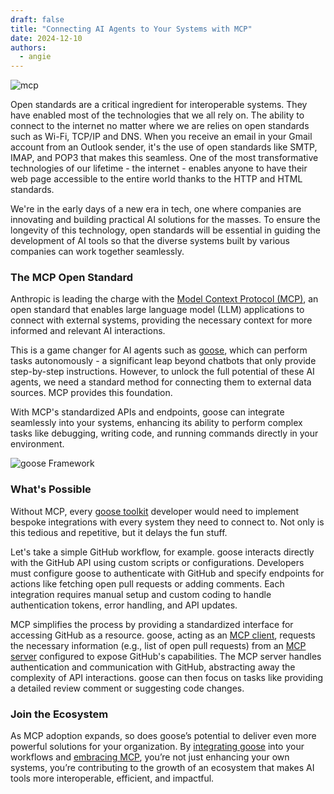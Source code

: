 ```yaml
---
draft: false
title: "Connecting AI Agents to Your Systems with MCP"
date: 2024-12-10
authors:
  - angie
---
```


![mcp](goose-mcp.png)

Open standards are a critical ingredient for interoperable systems. They have enabled most of the technologies that we all rely on. The ability to connect to the internet no matter where we are relies on open standards such as Wi-Fi, TCP/IP and DNS. When you receive an email in your Gmail account from an Outlook sender, it's the use of open standards like SMTP, IMAP, and POP3 that makes this seamless. One of the most transformative technologies of our lifetime - the internet - enables anyone to have their web page accessible to the entire world thanks to the HTTP and HTML standards.

We're in the early days of a new era in tech, one where companies are innovating and building practical AI solutions for the masses. To ensure the longevity of this technology, open standards will be essential in guiding the development of AI tools so that the diverse systems built by various companies can work together seamlessly.

<!-- truncate -->


### The MCP Open Standard

Anthropic is leading the charge with the [Model Context Protocol (MCP)](https://modelcontextprotocol.io), an open standard that enables large language model (LLM) applications to connect with external systems, providing the necessary context for more informed and relevant AI interactions. 

This is a game changer for AI agents such as [goose](https://block.github.io/goose/), which can perform tasks autonomously - a significant leap beyond chatbots that only provide step-by-step instructions. However, to unlock the full potential of these AI agents, we need a standard method for connecting them to external data sources. MCP provides this foundation.

With MCP's standardized APIs and endpoints, goose can integrate seamlessly into your systems, enhancing its ability to perform complex tasks like debugging, writing code, and running commands directly in your environment. 

![goose Framework](goose-framework-1.0.png)

### What's Possible

Without MCP, every [goose toolkit](https://block.github.io/goose/plugins/using-toolkits.html) developer would need to implement bespoke integrations with every system they need to connect to. Not only is this tedious and repetitive, but it delays the fun stuff.

Let's take a simple GitHub workflow, for example. goose interacts directly with the GitHub API using custom scripts or configurations. Developers must configure goose to authenticate with GitHub and specify endpoints for actions like fetching open pull requests or adding comments. Each integration requires manual setup and custom coding to handle authentication tokens, error handling, and API updates.

MCP simplifies the process by providing a standardized interface for accessing GitHub as a resource. goose, acting as an [MCP client](https://modelcontextprotocol.io/clients), requests the necessary information (e.g., list of open pull requests) from an [MCP server](https://modelcontextprotocol.io/quickstart#general-architecture) configured to expose GitHub's capabilities. The MCP server handles authentication and communication with GitHub, abstracting away the complexity of API interactions. goose can then focus on tasks like providing a detailed review comment or suggesting code changes.

### Join the Ecosystem

As MCP adoption expands, so does goose’s potential to deliver even more powerful solutions for your organization. By [integrating goose](https://block.github.io/goose/) into your workflows and [embracing MCP](https://modelcontextprotocol.io/introduction), you’re not just enhancing your own systems, you’re contributing to the growth of an ecosystem that makes AI tools more interoperable, efficient, and impactful.



<head>
  <meta charset="UTF-8" />
  <title>Connecting AI Agents to Your Systems with MCP</title>
  <meta name="description" content="goose" />
  <meta name="keywords" content="MCP, Anthropic, AI Open Standards" />


  <!-- HTML Meta Tags -->
  <title>Connecting AI Agents to Your Systems with MCP</title>
  <meta name="description" content="Learn how MCP standardizes integrations and fosters an ecosystem for the future of AI-enabled tools." />

  <!-- Facebook Meta Tags -->
  <meta property="og:url" content="https://block.github.io/goose/blog/2024/12/10/connecting-ai-agents-to-your-systems-with-mcp" />
  <meta property="og:type" content="website" />
  <meta property="og:title" content="Connecting AI Agents to Your Systems with MCP" />
  <meta property="og:description" content="Learn how MCP standardizes integrations and fosters an ecosystem for the future of AI-enabled tools." />
  <meta property="og:image" content="https://block.github.io/goose/assets/images/goose-mcp-34a5252d18d18dff26157d673f7af779.png" />

  <!-- Twitter Meta Tags -->
  <meta name="twitter:card" content="summary_large_image" />
  <meta property="twitter:domain" content="block.github.io" />
  <meta property="twitter:url" content="https://block.github.io/goose/blog/2024/12/10/connecting-ai-agents-to-your-systems-with-mcp" />
  <meta name="twitter:title" content="Connecting AI Agents to Your Systems with MCP" />
  <meta name="twitter:description" content="Learn how MCP standardizes integrations and fosters an ecosystem for the future of AI-enabled tools." />
  <meta name="twitter:image" content="https://block.github.io/goose/assets/images/goose-mcp-34a5252d18d18dff26157d673f7af779.png" />
</head>

